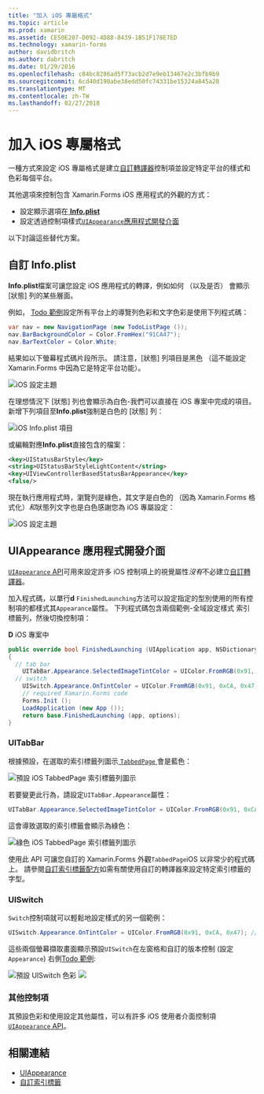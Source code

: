 ```yaml
---
title: "加入 iOS 專屬格式"
ms.topic: article
ms.prod: xamarin
ms.assetid: CE50E207-D092-4D88-8439-1B51F178E7ED
ms.technology: xamarin-forms
author: davidbritch
ms.author: dabritch
ms.date: 01/29/2016
ms.openlocfilehash: c84bc8286ad5f73acb2d7e9eb13467e2c3bfb9b9
ms.sourcegitcommit: 6cd40d190abe38edd50fc74331be15324a845a28
ms.translationtype: MT
ms.contentlocale: zh-TW
ms.lasthandoff: 02/27/2018
---
```

# <a name="adding-ios-specific-formatting"></a>加入 iOS 專屬格式

一種方式來設定 iOS 專屬格式是建立[自訂轉譯器](~/xamarin-forms/app-fundamentals/custom-renderer/index.md)控制項並設定特定平台的樣式和色彩每個平台。

其他選項來控制包含 Xamarin.Forms iOS 應用程式的外觀的方式：

* 設定顯示選項在[ **Info.plist**](#info-plist)
* 設定透過控制項樣式[`UIAppearance`應用程式開發介面](#uiappearance)

以下討論這些替代方案。

<a name="info-plist"/>

## <a name="customizing-infoplist"></a>自訂 Info.plist

**Info.plist**檔案可讓您設定 iOS 應用程式的轉譯，例如如何 （以及是否） 會顯示 [狀態] 列的某些層面。

例如， [Todo 範例](https://developer.xamarin.com/samples/xamarin-forms/Todo/)設定所有平台上的導覽列色彩和文字色彩是使用下列程式碼：

```csharp
var nav = new NavigationPage (new TodoListPage ());
nav.BarBackgroundColor = Color.FromHex("91CA47");
nav.BarTextColor = Color.White;
```

結果如以下螢幕程式碼片段所示。 請注意，[狀態] 列項目是黑色 （這不能設定 Xamarin.Forms 中因為它是特定平台功能）。

![](theme-images/status-default-sml.png "iOS 設定主題")

在理想情況下 [狀態] 列也會顯示為白色-我們可以直接在 iOS 專案中完成的項目。 新增下列項目至**Info.plist**強制是白色的 [狀態] 列：

![](theme-images/info-plist.png "iOS Info.plist 項目")

或編輯對應**Info.plist**直接包含的檔案：

```xml
<key>UIStatusBarStyle</key>
<string>UIStatusBarStyleLightContent</string>
<key>UIViewControllerBasedStatusBarAppearance</key>
<false/>
```

現在執行應用程式時，瀏覽列是綠色，其文字是白色的 （因為 Xamarin.Forms 格式化）*和*狀態列文字也是白色感謝您為 iOS 專屬設定：

![](theme-images/status-white-sml.png "iOS 設定主題")

<a name="uiappearance"/>

## <a name="uiappearance-api"></a>UIAppearance 應用程式開發介面

[ `UIAppearance` API](~/ios/user-interface/ios-ui/introduction-to-the-appearance-api.md)可用來設定許多 iOS 控制項上的視覺屬性*沒有*不必建立[自訂轉譯器](~/xamarin-forms/app-fundamentals/custom-renderer/index.md)。

加入程式碼，以單行**d** `FinishedLaunching`方法可以設定指定的型別使用的所有控制項的都樣式其`Appearance`屬性。 下列程式碼包含兩個範例-全域設定樣式 索引標籤列，然後切換控制項：

**D** iOS 專案中

```csharp
public override bool FinishedLaunching (UIApplication app, NSDictionary options)
{
  // tab bar
    UITabBar.Appearance.SelectedImageTintColor = UIColor.FromRGB(0x91, 0xCA, 0x47); // green
  // switch
    UISwitch.Appearance.OnTintColor = UIColor.FromRGB(0x91, 0xCA, 0x47); // green
    // required Xamarin.Forms code
    Forms.Init ();
    LoadApplication (new App ());
    return base.FinishedLaunching (app, options);
}
```

### <a name="uitabbar"></a>UITabBar

根據預設，在選取的索引標籤列圖示[ `TabbedPage` ](~/xamarin-forms/app-fundamentals/navigation/tabbed-page.md)會是藍色：

![](theme-images/tabbar-default.png "預設 iOS TabbedPage 索引標籤列圖示")

若要變更此行為，請設定`UITabBar.Appearance`屬性：

```csharp
UITabBar.Appearance.SelectedImageTintColor = UIColor.FromRGB(0x91, 0xCA, 0x47); // green
```

這會導致選取的索引標籤會顯示為綠色：

![](theme-images/tabbar-custom.png "綠色 iOS TabbedPage 索引標籤列圖示")

使用此 API 可讓您自訂的 Xamarin.Forms 外觀`TabbedPage`iOS 以非常少的程式碼上。 請參閱[自訂索引標籤配方](https://developer.xamarin.com/recipes/cross-platform/xamarin-forms/ios/customize-tabs/)如需有關使用自訂的轉譯器來設定特定索引標籤的字型。

### <a name="uiswitch"></a>UISwitch

`Switch`控制項就可以輕鬆地設定樣式的另一個範例：

```csharp
UISwitch.Appearance.OnTintColor = UIColor.FromRGB(0x91, 0xCA, 0x47); // green
```

這些兩個螢幕擷取畫面顯示預設`UISwitch`在左窗格和自訂的版本控制 (設定`Appearance`) 右側[Todo 範例](https://developer.xamarin.com/samples/xamarin-forms/Todo/):

![](theme-images/switch-default.png "預設 UISwitch 色彩") ![ ](theme-images/switch-custom.png "自訂 UISwitch 色彩")

### <a name="other-controls"></a>其他控制項

其預設色彩和使用設定其他屬性，可以有許多 iOS 使用者介面控制項[ `UIAppearance` API](~/ios/user-interface/ios-ui/introduction-to-the-appearance-api.md)。



## <a name="related-links"></a>相關連結

- [UIAppearance](~/ios/user-interface/ios-ui/introduction-to-the-appearance-api.md)
- [自訂索引標籤](https://developer.xamarin.com/recipes/cross-platform/xamarin-forms/ios/customize-tabs/)
